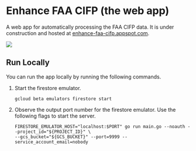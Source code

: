 # Enhance FAA CIFP (the web app)

A web app for automatically processing the FAA CIFP data. It is under
construction and hosted at
[enhance-faa-cifp.appspot.com](http://enhance-faa-cifp.seanharger.com).

![](https://github.com/wallaceicy06/webapp-enhance-faa-cifp/workflows/Go%20Tests/badge.svg)

## Run Locally

You can run the app locally by running the following commands.

1. Start the firestore emulator.

    ```shell
    gcloud beta emulators firestore start
    ```

1. Observe the output port number for the firestore emulator. Use the following
   flags to start the server.

   ```shell
   FIRESTORE_EMULATOR_HOST="localhost:$PORT" go run main.go --noauth --project_id="${PROJECT_ID}" \
   --gcs_bucket="${GCS_BUCKET}" --port=9999 --service_account_email=nobody
   ```